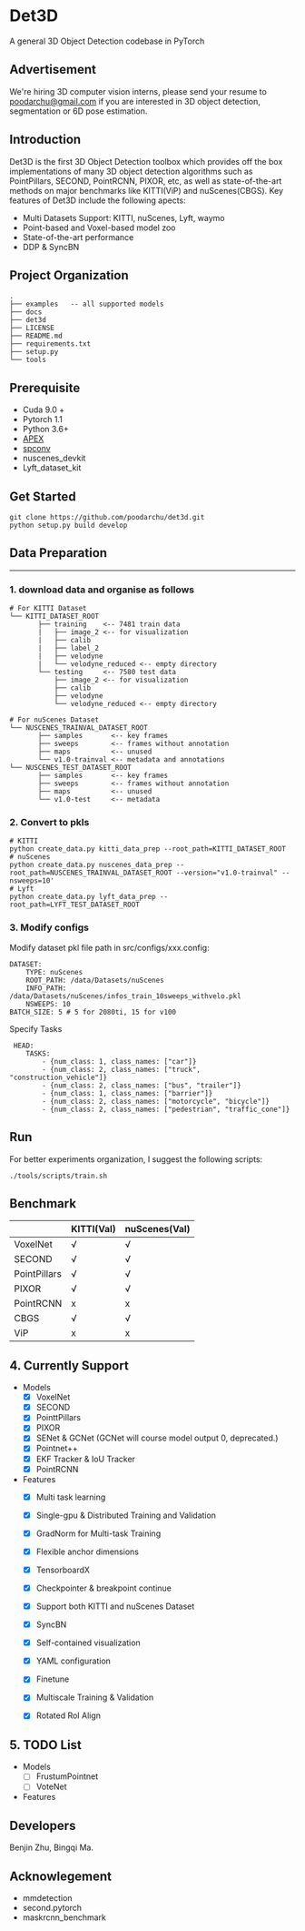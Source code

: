 # Det3D

A general 3D Object Detection codebase in PyTorch

## Advertisement
We're hiring 3D computer vision interns, please send your resume to poodarchu@gmail.com if you are interested in 3D object detection, segmentation or 6D pose estimation.

## Introduction

Det3D is the first 3D Object Detection toolbox which provides off the box implementations of many 3D object detection algorithms such as PointPillars, SECOND, PointRCNN, PIXOR, etc, as well as state-of-the-art methods on major benchmarks like KITTI(ViP) and nuScenes(CBGS). Key features of Det3D include the following apects:

* Multi Datasets Support: KITTI, nuScenes, Lyft, waymo
* Point-based and Voxel-based model zoo
* State-of-the-art performance
* DDP & SyncBN

Project Organization
------------
```
.
├── examples   -- all supported models
├── docs
├── det3d
├── LICENSE
├── README.md
├── requirements.txt
├── setup.py
└── tools
```

Prerequisite
-------------------
- Cuda 9.0 +
- Pytorch 1.1
- Python 3.6+
- [APEX](https://github.com/NVIDIA/apex.git)
- [spconv](https://github.com/traveller59/spconv/commit/73427720a539caf9a44ec58abe3af7aa9ddb8e39) 
- nuscenes_devkit
- Lyft_dataset_kit

## Get Started
```
git clone https://github.com/poodarchu/det3d.git
python setup.py build develop
```
## Data Preparation
-----------------
###  1. download data and organise as follows
```
# For KITTI Dataset
└── KITTI_DATASET_ROOT
       ├── training    <-- 7481 train data
       |   ├── image_2 <-- for visualization
       |   ├── calib
       |   ├── label_2
       |   ├── velodyne
       |   └── velodyne_reduced <-- empty directory
       └── testing     <-- 7580 test data
           ├── image_2 <-- for visualization
           ├── calib
           ├── velodyne
           └── velodyne_reduced <-- empty directory

# For nuScenes Dataset         
└── NUSCENES_TRAINVAL_DATASET_ROOT
       ├── samples       <-- key frames
       ├── sweeps        <-- frames without annotation
       ├── maps          <-- unused
       └── v1.0-trainval <-- metadata and annotations
└── NUSCENES_TEST_DATASET_ROOT
       ├── samples       <-- key frames
       ├── sweeps        <-- frames without annotation
       ├── maps          <-- unused
       └── v1.0-test     <-- metadata
```
### 2. Convert to pkls
```
# KITTI
python create_data.py kitti_data_prep --root_path=KITTI_DATASET_ROOT
# nuScenes
python create_data.py nuscenes_data_prep --root_path=NUSCENES_TRAINVAL_DATASET_ROOT --version="v1.0-trainval" --nsweeps=10'
# Lyft
python create_data.py lyft_data_prep --root_path=LYFT_TEST_DATASET_ROOT
```
### 3. Modify configs
Modify dataset pkl file path in src/configs/xxx.config:
```
DATASET:
    TYPE: nuScenes
    ROOT_PATH: /data/Datasets/nuScenes
    INFO_PATH: /data/Datasets/nuScenes/infos_train_10sweeps_withvelo.pkl
    NSWEEPS: 10
BATCH_SIZE: 5 # 5 for 2080ti, 15 for v100
```
Specify Tasks
```
 HEAD:
    TASKS:
        - {num_class: 1, class_names: ["car"]}
        - {num_class: 2, class_names: ["truck", "construction_vehicle"]}
        - {num_class: 2, class_names: ["bus", "trailer"]}
        - {num_class: 1, class_names: ["barrier"]}
        - {num_class: 2, class_names: ["motorcycle", "bicycle"]}
        - {num_class: 2, class_names: ["pedestrian", "traffic_cone"]}
```

Run
------------
For better experiments organization, I suggest the following scripts:
```
./tools/scripts/train.sh
```

## Benchmark

|              | KITTI(Val) | nuScenes(Val) |
| ------------ | ---------- | ------------- |
| VoxelNet     | √          | √             |
| SECOND       | √          | √             |
| PointPillars | √          | √             |
| PIXOR        | √          | √             |
| PointRCNN    | x          | x             |
| CBGS         | √          | √             |
| ViP          | x          | x             |

## 4. Currently Support

* Models
  - [x] VoxelNet
  - [x] SECOND
  - [x] PointtPillars
  - [x] PIXOR
  - [x] SENet & GCNet (GCNet will course model output 0, deprecated.)
  - [x] Pointnet++
  - [x] EKF Tracker & IoU Tracker
  - [x] PointRCNN

* Features
  - [x] Multi task learning
  - [x] Single-gpu & Distributed Training and Validation
  - [x] GradNorm for Multi-task Training
  - [x] Flexible anchor dimensions
  - [x] TensorboardX
  - [x] Checkpointer & breakpoint continue
  - [x] Support both KITTI and nuScenes Dataset
  - [x] SyncBN
  - [x] Self-contained visualization
  - [x] YAML configuration
  - [x] Finetune
  - [x] Multiscale Training & Validation
  - [x] Rotated RoI Align


## 5. TODO List
* Models
  - [ ] FrustumPointnet
  - [ ] VoteNet

* Features

## Developers
Benjin Zhu, Bingqi Ma.

## Acknowlegement
* mmdetection
* second.pytorch
* maskrcnn_benchmark


